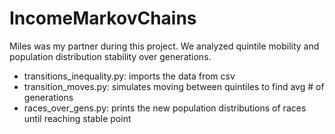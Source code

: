 # IncomeMarkovChains

Miles was my partner during this project. We analyzed quintile mobility and population distribution stability over generations.

* transitions_inequality.py: imports the data from csv
* transition_moves.py: simulates moving between quintiles to find avg # of generations
* races_over_gens.py: prints the new population distributions of races until reaching stable point

